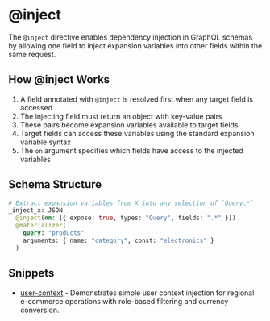 # @inject

The `@inject` directive enables dependency injection in GraphQL schemas by allowing one field to inject expansion variables into other fields within the same request.

## How @inject Works

1. A field annotated with `@inject` is resolved first when any target field is accessed
2. The injecting field must return an object with key-value pairs
3. These pairs become expansion variables available to target fields
4. Target fields can access these variables using the standard expansion variable syntax
5. The `on` argument specifies which fields have access to the injected variables

## Schema Structure

```graphql
# Extract expansion variables from X into any selection of `Query.*`
_inject_x: JSON
  @inject(on: [{ expose: true, types: "Query", fields: ".*" }])
  @materializer(
    query: "products"
    arguments: { name: "category", const: "electronics" }
  )
```

## Snippets

- [user-context](user-context) - Demonstrates simple user context injection for regional e-commerce operations with role-based filtering and currency conversion.
